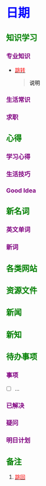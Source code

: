 ## <font color = blue face=楷体 size=6>日期 </font>

## <font color = green>知识学习 </font>
### <font color = purple>专业知识 </font>
- <a id = "01-1">  [<font color = red>跳转</font>](#01-2)
   > <font color = o> 说明 </font>
### <font color = purple>生活常识 </font>

### <font color = purple>求职 </font>



## <font color = green>心得 </font>
### <font color = purple>学习心得 </font>

### <font color = purple>生活技巧 </font>

### <font color = purple>Good Idea </font>



## <font color = green>新名词 </font>
### <font color = purple>英文单词 </font>

### <font color = purple>新词 </font>



## <font color = green>各类网站 </font>


## <font color = green>资源文件 </font>


## <font color = green>新闻 </font>


## <font color = green>新知 </font>


## <font color = green>待办事项 </font>
### <font color = purple>事项 </font>
- [ ] ...
### <font color = purple>已解决 </font>
### <font color = purple>疑问 </font>
### <font color = purple>明日计划 </font>



## <font color = green>备注 </font>
  1. <a id ="01-2">[<font color = red>跳回</font>](#01-1)

<!--stackedit_data:
eyJoaXN0b3J5IjpbMTcxMjkyNTUzMCwtMTcwMTI1MTE1OCwxMj
M4MTk2ODMxLC02MTg3NTcwOTUsMTIzODE5NjgzMSwtMTc1NzA4
ODI5OSwtMTA2MzQ0NTM4MywyMzMyMjI1ODMsLTEwNjM0NDUzOD
MsLTE3NzUxODQ3MzQsLTIwNTIxMjczNSwtMTM1NjUwOTgzMiwx
MzAxODI4NzEwLDIxMzY3NTUxNzIsMTgxOTk5MzY4OSwxODM1MT
Q0OTUwXX0=
-->